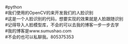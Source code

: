 #python  
#我们使用的OpenCV的来开发我们的人脸识别  
#这是一个人脸识别的代码，想要实现的效果就是人脸跟随识别  
#记得导入人脸模型库，不会的可以去我的博客一步一步去学  
#我的博客是www.sumushao.com  
#不会的也可以私聊我。805375353  
